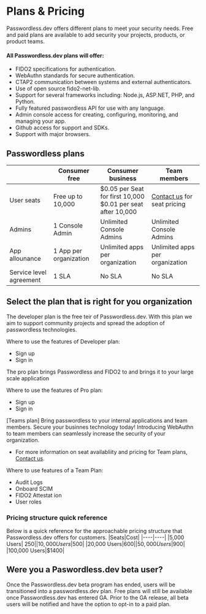 # Plans & Pricing
Passwordless.dev offers different plans to meet your security needs. Free and paid plans are available to add security your projects, products, or product teams.

#### All Passwordless.dev plans will offer:
* FIDO2 specifications for authentication.
* WebAuthn standards for secure authentication.
* CTAP2 communication between systems and external authenticators.
* Use of open source fido2-net-lib.
* Support for several frameworks including: Node.js, ASP.NET, PHP, and Python.
* Fully featured passwordless API for use with any language.
* Admin console access for creating, configuring, monitoring, and managing your app.
* Github access for support and SDKs.
* Support with major browsers.


<!-- ![get started](./CleanShot%202023-04-12%20at%2020.54.05%402x.png) -->

## Passwordless plans

| |Consumer free|Consumer business| Team members|
|----|----|----|----|
|User seats|Free up to 10,000|$0.05 per Seat for first 10,000 <br /> $0.01 per seat after 10,000|[Contact us](https://bitwarden.com/contact/) for seat pricing|
|Admins|1 Console Admin|Unlimited Console Admins|Unlimited Console Admins|
|App allounance|1 App per organization|Unlimited apps per organization|Unlimited apps per organization|
|Service level agreement|1 SLA|No SLA|No SLA|


## Select the plan that is right for you organization

<!-- ![Developer plan](./developer-pricing.png) -->
The developer plan is the free teir of Passwordless.dev. With this plan we aim to support community projects and spread the adoption of passwordless technologies.

Where to use the features of Developer plan:
* Sign up
* Sign in

<!-- ![Pro plan](./pro-pricing.png) -->
The pro plan brings Passwordless and FIDO2 to and brings it to your large scale application

Where to use the features of Pro plan:
* Sign up
* Sign in

[Teams plan]
Bring passwordless to your internal applications and team members. Secure your businnes technology today! Introducing WebAuthn to team members can seamlessly increase the security of your organization.
* For more information on seat availabliity and pricing for Team plans, [Contact us](https://bitwarden.com/contact/).

Where to use features of a Team Plan:
* Audit Logs
* Onboard SCIM
* FIDO2 Attestat ion
* User roles

### Pricing structure quick reference
Below is a quick reference for the approachable pricing structure that Passwordless.dev offers for customers.
|Seats|Cost|
|----|----|
|5,000 Users| $250|
|10,000 Users|$500|
|20,000 Users|$600|
|50,000 Users|$900|
|100,000 Users|$1400|

## Were you a Paswordless.dev beta user?

Once the Passwordless.dev beta program has ended, users will be transitioned into a passwordless.dev plan. Free plans will still be available once Passwordless.dev has entered GA. Prior to the GA release, all beta users will be notified and have the option to opt-in to a paid plan.
